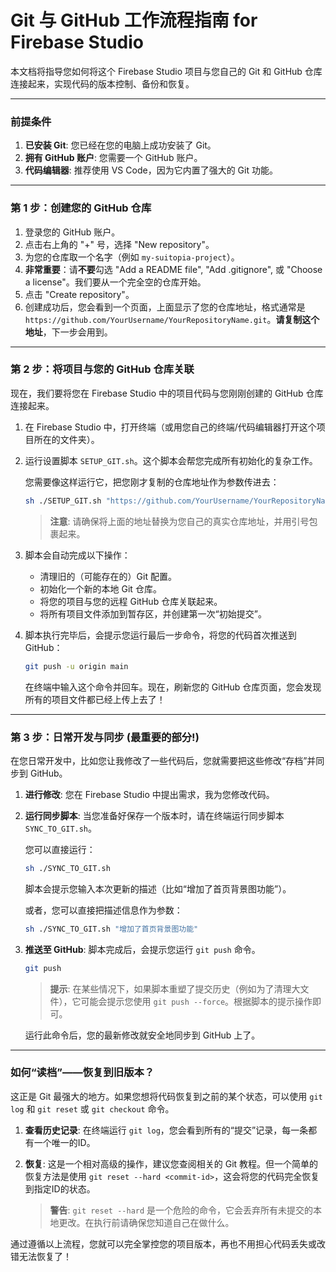 # Git 与 GitHub 工作流程指南 for Firebase Studio

本文档将指导您如何将这个 Firebase Studio 项目与您自己的 Git 和 GitHub 仓库连接起来，实现代码的版本控制、备份和恢复。

---

### **前提条件**

1.  **已安装 Git**: 您已经在您的电脑上成功安装了 Git。
2.  **拥有 GitHub 账户**: 您需要一个 GitHub 账户。
3.  **代码编辑器**: 推荐使用 VS Code，因为它内置了强大的 Git 功能。

---

### **第 1 步：创建您的 GitHub 仓库**

1.  登录您的 GitHub 账户。
2.  点击右上角的 "+" 号，选择 "New repository"。
3.  为您的仓库取一个名字（例如 `my-suitopia-project`）。
4.  **非常重要**：请**不要**勾选 "Add a README file", "Add .gitignore", 或 "Choose a license"。我们要从一个完全空的仓库开始。
5.  点击 "Create repository"。
6.  创建成功后，您会看到一个页面，上面显示了您的仓库地址，格式通常是 `https://github.com/YourUsername/YourRepositoryName.git`。**请复制这个地址**，下一步会用到。

---

### **第 2 步：将项目与您的 GitHub 仓库关联**

现在，我们要将您在 Firebase Studio 中的项目代码与您刚刚创建的 GitHub 仓库连接起来。

1.  在 Firebase Studio 中，打开终端（或用您自己的终端/代码编辑器打开这个项目所在的文件夹）。
2.  运行设置脚本 `SETUP_GIT.sh`。这个脚本会帮您完成所有初始化的复杂工作。

    您需要像这样运行它，把您刚才复制的仓库地址作为参数传进去：

    ```bash
    sh ./SETUP_GIT.sh "https://github.com/YourUsername/YourRepositoryName.git"
    ```
    > **注意**: 请确保将上面的地址替换为您自己的真实仓库地址，并用引号包裹起来。

3.  脚本会自动完成以下操作：
    *   清理旧的（可能存在的）Git 配置。
    *   初始化一个新的本地 Git 仓库。
    *   将您的项目与您的远程 GitHub 仓库关联起来。
    *   将所有项目文件添加到暂存区，并创建第一次“初始提交”。

4.  脚本执行完毕后，会提示您运行最后一步命令，将您的代码首次推送到 GitHub：

    ```bash
    git push -u origin main
    ```
    在终端中输入这个命令并回车。现在，刷新您的 GitHub 仓库页面，您会发现所有的项目文件都已经上传上去了！

---

### **第 3 步：日常开发与同步 (最重要的部分!)**

在您日常开发中，比如您让我修改了一些代码后，您就需要把这些修改“存档”并同步到 GitHub。

1.  **进行修改**: 您在 Firebase Studio 中提出需求，我为您修改代码。
2.  **运行同步脚本**: 当您准备好保存一个版本时，请在终端运行同步脚本 `SYNC_TO_GIT.sh`。

    您可以直接运行：
    ```bash
    sh ./SYNC_TO_GIT.sh
    ```
    脚本会提示您输入本次更新的描述（比如“增加了首页背景图功能”）。

    或者，您可以直接把描述信息作为参数：
    ```bash
    sh ./SYNC_TO_GIT.sh "增加了首页背景图功能"
    ```

3.  **推送至 GitHub**: 脚本完成后，会提示您运行 `git push` 命令。
    ```bash
    git push
    ```
    > **提示**: 在某些情况下，如果脚本重塑了提交历史（例如为了清理大文件），它可能会提示您使用 `git push --force`。根据脚本的提示操作即可。

    运行此命令后，您的最新修改就安全地同步到 GitHub 上了。

---

### **如何“读档”——恢复到旧版本？**

这正是 Git 最强大的地方。如果您想将代码恢复到之前的某个状态，可以使用 `git log` 和 `git reset` 或 `git checkout` 命令。

1.  **查看历史记录**: 在终端运行 `git log`，您会看到所有的“提交”记录，每一条都有一个唯一的ID。
2.  **恢复**: 这是一个相对高级的操作，建议您查阅相关的 Git 教程。但一个简单的恢复方法是使用 `git reset --hard <commit-id>`，这会将您的代码完全恢复到指定ID的状态。

    > **警告**: `git reset --hard` 是一个危险的命令，它会丢弃所有未提交的本地更改。在执行前请确保您知道自己在做什么。

通过遵循以上流程，您就可以完全掌控您的项目版本，再也不用担心代码丢失或改错无法恢复了！
